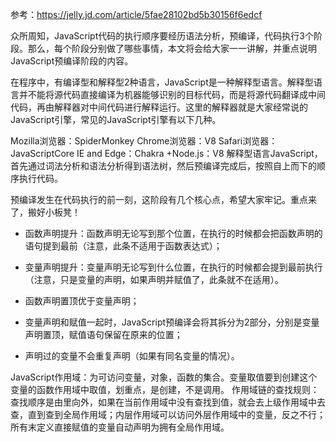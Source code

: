 参考：https://jelly.jd.com/article/5fae28102bd5b30156f6edcf

众所周知，JavaScript代码的执行顺序要经历语法分析，预编译，代码执行3个阶段。那么，每个阶段分别做了哪些事情，本文将会给大家一一讲解，并重点说明JavaScript预编译阶段的内容。

在程序中，有编译型和解释型2种语言，JavaScript是一种解释型语言。解释型语言并不能将源代码直接编译为机器能够识别的目标代码，而是将源代码翻译成中间代码，再由解释器对中间代码进行解释运行。这里的解释器就是大家经常说的JavaScript引擎，常见的JavaScript引擎有以下几种。

Mozilla浏览器：SpiderMonkey
Chrome浏览器：V8
Safari浏览器：JavaScriptCore
IE and Edge：Chakra
+Node.js：V8
解释型语言JavaScript，首先通过词法分析和语法分析得到语法树，然后预编译完成后，按照自上而下的顺序执行代码。

预编译发生在代码执行的前一刻，这阶段有几个核心点，希望大家牢记。重点来了，搬好小板凳！

- 函数声明提升：函数声明无论写到那个位置，在执行的时候都会把函数声明的语句提到最前（注意，此条不适用于函数表达式）；

- 变量声明提升：变量声明无论写到什么位置，在执行的时候都会提到最前执行（注意，只是变量的声明，如果声明并赋值了，此条就不在适用）。

- 函数声明置顶优于变量声明；

- 变量声明和赋值一起时，JavaScript预编译会将其拆分为2部分，分别是变量声明置顶，赋值语句保留在原来的位置；

- 声明过的变量不会重复声明（如果有同名变量的情况）。

JavaScript作用域：为可访问变量，对象，函数的集合。变量取值要到创建这个变量的函数作用域中取值，划重点，是创建，不是调用。
作用域链的查找规则：查找顺序是由里向外，如果在当前作用域中没有查找到值，就会去上级作用域中去查，直到查到全局作用域；内层作用域可以访问外层作用域中的变量，反之不行；所有末定义直接赋值的变量自动声明为拥有全局作用域。